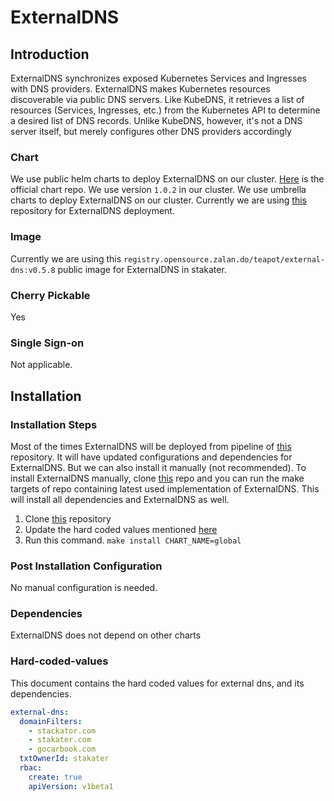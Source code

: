 # ExternalDNS

## Introduction

ExternalDNS synchronizes exposed Kubernetes Services and Ingresses with DNS providers. ExternalDNS makes Kubernetes resources discoverable via public DNS servers. Like KubeDNS, it retrieves a list of resources (Services, Ingresses, etc.) from the Kubernetes API to determine a desired list of DNS records. Unlike KubeDNS, however, it's not a DNS server itself, but merely configures other DNS providers accordingly

### Chart

We use public helm charts to deploy ExternalDNS on our cluster. [Here](https://github.com/helm/charts/tree/master/stable/external-dns) is the official chart repo. We use version `1.0.2` in our cluster. We use umbrella charts to deploy ExternalDNS on our cluster. Currently we are using [this](https://github.com/stakater/stakaterkubehelmGlobal) repository for ExternalDNS deployment.

### Image

Currently we are using this `registry.opensource.zalan.do/teapot/external-dns:v0.5.8` public image for ExternalDNS in stakater.

### Cherry Pickable

Yes

### Single Sign-on

Not applicable.

## Installation

### Installation Steps

Most of the times ExternalDNS will be deployed from pipeline of [this](https://github.com/stakater/stakaterkubehelmGlobal) repository. It will have updated configurations and dependencies for ExternalDNS. But we can also install it manually (not recommended). To install ExternalDNS manually, clone [this](https://github.com/stakater/stakaterkubehelmGlobal) repo and you can run the make targets of repo containing latest used implementation of ExternalDNS. This will install all dependencies and ExternalDNS as well.

1. Clone [this](https://github.com/stakater/stakaterkubehelmGlobal) repository
2. Update the hard coded values mentioned [here](#Hard-coded-values)
3. Run this command. `make install CHART_NAME=global`

### Post Installation Configuration

No manual configuration is needed.

### Dependencies

ExternalDNS does not depend on other charts

### Hard-coded-values

This document contains the hard coded values for external dns, and its dependencies. 

```yaml
external-dns:
  domainFilters:
    - stackator.com
    - stakater.com
    - gocarbook.com
  txtOwnerId: stakater
  rbac:
    create: true
    apiVersion: v1beta1
```